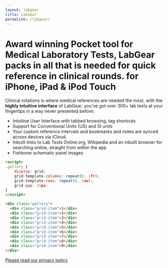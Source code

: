 ```yaml
---
layout: labgear
title: LabGear
permalink: /labgear/
--- 
```


# Award winning Pocket tool for Medical Laboratory Tests, LabGear packs in all that is needed for quick reference in clinical rounds. for iPhone, iPad & iPod Touch

Clinical rotations is where medical references are needed the most, with the **highly intuitive interface** of LabGear, you've got over 300+ lab tests at your fingertips in a way never presented before:

- Intuitive User Interface with tabbed browsing, tag shortcuts
- Support for Conventional Units (US) and SI units
- Your custom reference intervals and bookmarks and notes are synced across devices via iCloud.
- Inbuilt links to Lab Tests Online.org, Wikipedia and an inbuilt browser for searching online, straight from within the app
- Fishbone schematic panel images


```html
<script>
.gallery {
    display: grid;
    grid-template-columns: repeat(8, 1fr);
    grid-template-rows: repeat(8, 5vw);
    grid-gap: 15px;
}
</script>

<div class="gallery">
  <div class="grid-item">1</div>
  <div class="grid-item">2</div>
  <div class="grid-item">3</div>
  <div class="grid-item">4</div>
  <div class="grid-item">5</div>
  <div class="grid-item">6</div>
  <div class="grid-item">7</div>
  <div class="grid-item">8</div>
  <div class="grid-item">9</div>
</div>

```
[Please read our privacy policy](/labgear/privacy-policy)




